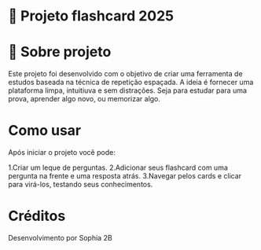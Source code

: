 # 🧠 Projeto flashcard 2025

# 🎯 Sobre projeto

Este projeto foi desenvolvido com o objetivo de criar uma ferramenta de estudos baseada na técnica de repetição espaçada. A ideia é fornecer uma plataforma limpa, intuitiuva e sem distrações. Seja para estudar para uma prova, aprender algo novo, ou memorizar algo.

# Como usar
Após iniciar o projeto você pode:

1.Criar um leque de perguntas.
2.Adicionar seus flashcard com uma pergunta na frente e uma resposta atrás.
3.Navegar pelos cards e clicar para virá-los, testando seus conhecimentos.

# Créditos
Desenvolvimento por Sophia 2B
